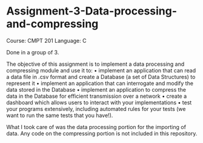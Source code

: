 # Assignment-3-Data-processing-and-compressing
Course: CMPT 201
Language: C

Done in a group of 3.

The objective of this assignment is to implement a data processing and compressing module and use it to:
• implement an application that can read a data file in .csv format and create a Database (a set of Data
Structures) to represent it
• implement an application that can interrogate and modify the data stored in the Database
• implement an application to compress the data in the Database for efficient transmission over a network
• create a dashboard which allows users to interact with your implementations
• test your programs extensively, including automated rules for your tests (we want to run the same tests
that you have!).

What I took care of was the data processing portion for the importing of data.
Any code on the compressing portion is not included in this repository. 
